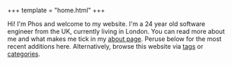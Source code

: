 +++
template = "home.html"
+++

Hi! I'm Phos and welcome to my website. I'm a 24 year old software engineer from the UK, currently living in London. You can read more about me and what makes me tick in my [about page](about/). Peruse below for the most recent additions here. Alternatively, browse this website via [tags](tags/) or [categories](categories/).
